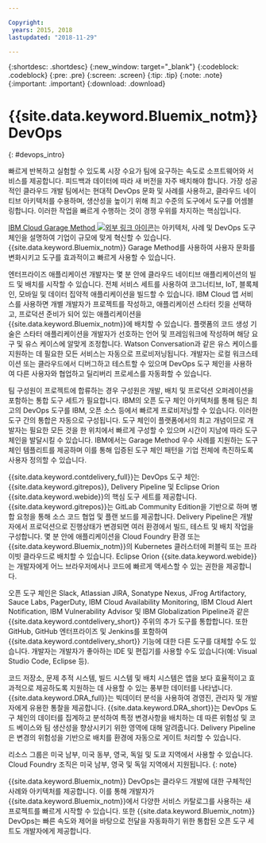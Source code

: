 ```yaml
---

Copyright:
 years: 2015, 2018
lastupdated: "2018-11-29"

---
```


{:shortdesc: .shortdesc}
{:new_window: target="_blank"}
{:codeblock: .codeblock}
{:pre: .pre}
{:screen: .screen}
{:tip: .tip}
{:note: .note}
{:important: .important}
{:download: .download}


# {{site.data.keyword.Bluemix_notm}} DevOps
{: #devops_intro}

빠르게 반복하고 실험할 수 있도록 시장 수요가 팀에 요구하는 속도로 소프트웨어와 서비스를 제공합니다. 피드백과 데이터에 따라 새 버전을 자주 배치해야 합니다. 가장 성공적인 클라우드 개발 팀에서는 현대적 DevOps 문화 및 사례를 사용하고, 클라우드 네이티브 아키텍처를 수용하며, 생산성을 높이기 위해 최고 수준의 도구에서 도구를 어셈블링합니다. 이러한 작업을 빠르게 수행하는 것이 경쟁 우위를 차지하는 핵심입니다.

 
<a href="https://www.ibm.com/cloud/garage">IBM Cloud Garage Method <img src="../../icons/launch-glyph.svg" alt="외부 링크 아이콘"></a>는
아키텍처, 사례 및 DevOps 도구 체인을 설명하여 기업이 규모에 맞게 혁신할 수 있습니다. {{site.data.keyword.Bluemix_notm}} Garage Method를 사용하여 사용자 문화를 변화시키고 도구를 효과적이고 빠르게 사용할 수 있습니다.

엔터프라이즈 애플리케이션 개발자는 몇 분 안에 클라우드 네이티브 애플리케이션의 빌드 및 배치를 시작할 수 있습니다. 전체 서비스 세트를 사용하여 코그너티브, IoT, 블록체인, 모바일 및 데이터 집약적 애플리케이션을 빌드할 수 있습니다. IBM Cloud 앱 서비스를 사용하면 개별 개발자가 프로젝트를 작성하고, 애플리케이션 스타터 킷을 선택하고, 프로덕션 준비가 되어 있는 애플리케이션을 {{site.data.keyword.Bluemix_notm}}에 배치할 수 있습니다. 플랫폼의 코드 생성 기술은 스타터 애플리케이션을 개발자가 선호하는 언어 및 프레임워크에 작성하며 해당 요구 및 유스 케이스에 알맞게 조정합니다. Watson Conversation과 같은 유스 케이스를 지원하는 데 필요한 모든 서비스는 자동으로 프로비저닝됩니다. 개발자는 로컬 워크스테이션 또는 클라우드에서 디버그하고 테스트할 수 있으며 DevOps 도구 체인을 사용하여 다른 사용자와 협업하고 딜리버리 프로세스를 자동화할 수 있습니다.

팀 구성원이 프로젝트에 합류하는 경우 구성원은 개발, 배치 및 프로덕션 오퍼레이션을 포함하는 통합 도구 세트가 필요합니다. IBM의 오픈 도구 체인 아키텍처를 통해 팀은 최고의 DevOps 도구를 IBM, 오픈 소스 등에서 빠르게 프로비저닝할 수 있습니다. 이러한 도구 간의 통합은 자동으로 구성됩니다. 도구 체인이 플랫폼에서의 최고 개념이므로 개발자는 필요한 모든 것을 한 위치에서 빠르게 구성할 수 있으며 시간이 지남에 따라 도구 체인을 발달시킬 수 있습니다. IBM에서는 Garage Method 우수 사례를 지원하는 도구 체인 템플리트를 제공하며 이를 통해 입증된 도구 체인 패턴을 기업 전체에 촉진하도록 사용자 정의할 수 있습니다.

{{site.data.keyword.contdelivery_full}}는 DevOps 도구 체인: {{site.data.keyword.gitrepos}}, Delivery Pipeline 및 Eclipse Orion {{site.data.keyword.webide}}의 핵심 도구 세트를 제공합니다. {{site.data.keyword.gitrepos}}는 GitLab Community Edition을 기반으로 하며 병합 요청을 통해 소스 코드 협업 및 플랜 보드를 제공합니다. Delivery Pipeline은 개발자에서 프로덕션으로 진행상태가 변경되면 여러 환경에서 빌드, 테스트 및 배치 작업을 구성합니다. 몇 분 안에 애플리케이션을 Cloud Foundry 환경 또는 {{site.data.keyword.Bluemix_notm}}의 Kubernetes 클러스터에 퍼블릭 또는 프라이빗 클라우드로 배치할 수 있습니다. Eclipse Orion {{site.data.keyword.webide}}는 개발자에게 어느 브라우저에서나 코드에 빠르게 액세스할 수 있는 권한을 제공합니다.

오픈 도구 체인은 Slack, Atlassian JIRA, Sonatype Nexus, JFrog Artifactory, Sauce Labs, PagerDuty, IBM Cloud Availability Monitoring, IBM Cloud Alert Notification, IBM Vulnerability Advisor 및 IBM Globalization Pipeline과 같은 {{site.data.keyword.contdelivery_short}} 주위의 추가 도구를 통합합니다. 또한 GitHub, GitHub 엔터프라이즈 및 Jenkins를 포함하여 {{site.data.keyword.contdelivery_short}} 기능에 대한 다른 도구를 대체할 수도 있습니다. 개발자는 개발자가 좋아하는 IDE 및 편집기를 사용할 수도 있습니다(예: Visual Studio Code, Eclipse 등).

코드 저장소, 문제 추적 시스템, 빌드 시스템 및 배치 시스템은 앱을 보다 효율적이고 효과적으로 제공하도록 지원하는 데 사용할 수 있는 풍부한 데이터를 나타냅니다. {{site.data.keyword.DRA_full}}는 빅데이터 분석을 사용하여 경영진, 관리자 및 개발자에게 유용한 통찰을 제공합니다. {{site.data.keyword.DRA_short}}는 DevOps 도구 체인의 데이터를 집계하고 분석하여 특정 변경사항을 배치하는 데 따른 위험성 및 코드 베이스와 팀 생산성을 향상시키기 위한 영역에 대해 알려줍니다. Delivery Pipeline은 변경의 위험성을 기반으로 배치를 환경에 자동으로 게이트 처리할 수 있습니다.

리소스 그룹은 미국 남부, 미국 동부, 영국, 독일 및 도쿄 지역에서 사용할 수 있습니다. Cloud Foundry 조직은 미국 남부, 영국 및 독일 지역에서 지원됩니다.
{: note}

{{site.data.keyword.Bluemix_notm}} DevOps는 클라우드 개발에 대한 구체적인 사례와 아키텍처를 제공합니다. 이를 통해 개발자가 {{site.data.keyword.Bluemix_notm}}에서 다양한 서비스 카탈로그를 사용하는 새 프로젝트를 빠르게 시작할 수 있습니다. 또한 {{site.data.keyword.Bluemix_notm}} DevOps는 빠른 속도와 제어을 바탕으로 전달을 자동화하기 위한 통합된 오픈 도구 세트도 개발자에게 제공합니다.
